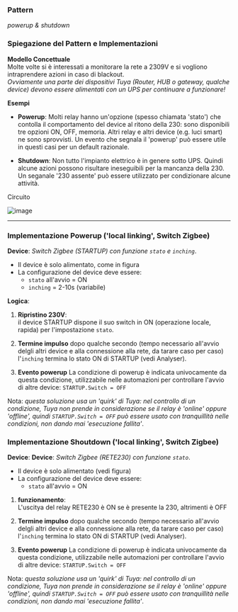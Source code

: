 ### Pattern 
_powerup & shutdown_


### Spiegazione del Pattern e Implementazioni

**Modello Concettuale**  
Molte volte si è interessati a monitorare la rete a 2309V e si vogliono intraprendere azioni in caso di blackout.<br>
_Ovviamente una parte dei dispositivi Tuya (Router, HUB o gateway, qualche device) devono essere alimentati con un UPS per continuare a funzionare!_

**Esempi**<br>

* **Powerup**: Molti relay hanno un'opzione (spesso chiamata 'stato') che contolla il comportamento del device al ritono della 230: sono disponibili tre opzioni ON, OFF, memoria. Altri relay e altri device (e.g. luci smart) ne sono sprovvisti. Un evento che segnala il 'powerup' può essere utile in questi casi per un default razionale.

* **Shutdown**: Non tutto l'impianto elettrico è in genere sotto UPS. Quindi alcune azioni possono risultare ineseguibili per la mancanza della 230. Un seganale '230 assente' può essere utilizzato per condizionare alcune attività.

Circuito

![image](https://github.com/user-attachments/assets/c888d43a-6ab2-45e0-8d02-5c31ae7179bd)

---
### Implementazione Powerup  ('local linking', Switch Zigbee)
**Device**: _Switch Zigbee (STARTUP) con funzione `stato` e `inching`_.

* Il device è solo alimentato, come in figura
* La configurazione del device deve essere:
   * `stato` all'avvio = ON
   * `inching` = 2-10s (variabile)

**Logica**:  

1. **Ripristino 230V**:  
   il device STARTUP dispone il suo switch in ON (operazione locale, rapida) per l'impostazione `stato`.

2. **Termine impulso**
    dopo qualche secondo (tempo necessario all'avvio delgli altri device e alla connessione alla rete, da tarare caso per caso) l'`inching` termina lo stato ON di STARTUP (vedi Analyser).

3. **Evento powerup**
   La condizione di powerup è indicata univocamente da questa condizione, utilizzabile nelle automazioni per controllare l'avvio di altre device:
       `STARTUP.Switch = OFF`

Nota: _questa soluzione usa un 'quirk' di Tuya: nel controllo di un condizione, Tuya non prende in considerazione se il relay è 'online' oppure 'offline', quindi `STARTUP.Switch = OFF` può essere usato con tranquillità nelle condizioni, non dando mai 'esecuzione fallita'_.

### Implementazione Shoutdown  ('local linking', Switch Zigbee)
**Device**: 
**Device**: _Switch Zigbee (RETE230) con funzione `stato`_.


* Il device è solo alimentato (vedi figura)
* La configurazione del device deve essere:
   * `stato` all'avvio = ON

1. **funzionamento**:  
  L'uscitya del relay RETE230 è ON se è presente la 230, altrimenti è OFF

2. **Termine impulso**
    dopo qualche secondo (tempo necessario all'avvio delgli altri device e alla connessione alla rete, da tarare caso per caso) l'`inching` termina lo stato ON di STARTUP (vedi Analyser).

3. **Evento powerup**
   La condizione di powerup è indicata univocamente da questa condizione, utilizzabile nelle automazioni per controllare l'avvio di altre device:
       `STARTUP.Switch = OFF`

Nota: _questa soluzione usa un 'quirk' di Tuya: nel controllo di un condizione, Tuya non prende in considerazione se il relay è 'online' oppure 'offline', quindi `STARTUP.Switch = OFF` può essere usato con tranquillità nelle condizioni, non dando mai 'esecuzione fallita'_.

